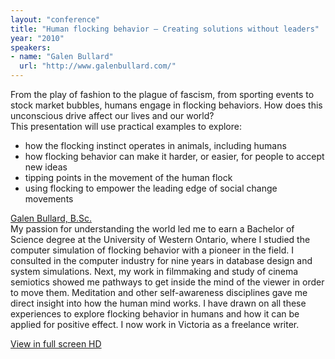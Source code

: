 ```yaml
---
layout: "conference"
title: "Human flocking behavior – Creating solutions without leaders"
year: "2010"
speakers:
- name: "Galen Bullard"
  url: "http://www.galenbullard.com/"
---
```



From the play of fashion to the plague of fascism, from sporting events to
stock market bubbles, humans engage in flocking behaviors. How does this
unconscious drive affect our lives and our world?  
This presentation will use practical examples to explore:

  * how the flocking instinct operates in animals, including humans
  * how flocking behavior can make it harder, or easier, for people to accept new ideas
  * tipping points in the movement of the human flock
  * using flocking to empower the leading edge of social change movements

[ Galen Bullard, B.Sc.
](https://web.archive.org/web/20210413195745/http://www.galenbullard.com/)  
My passion for understanding the world led me to earn a Bachelor of Science
degree at the University of Western Ontario, where I studied the computer
simulation of flocking behavior with a pioneer in the field. I consulted in
the computer industry for nine years in database design and system
simulations. Next, my work in filmmaking and study of cinema semiotics showed
me pathways to get inside the mind of the viewer in order to move them.
Meditation and other self-awareness disciplines gave me direct insight into
how the human mind works. I have drawn on all these experiences to explore
flocking behavior in humans and how it can be applied for positive effect. I
now work in Victoria as a freelance writer.


[ View in full screen HD
](https://web.archive.org/web/20210413195745/https://www.youtube.com/embed/xxWDUnMHaBM?rel=0&hd=1)


[//]: # (Retrieved from https://web.archive.org/web/20210416135337/https://www.ideawave.ca/the-conference/human-flocking-behavior-creating-solutions-without-leaders)